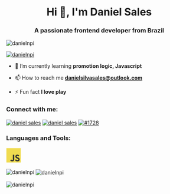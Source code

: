 <h1 align="center">Hi 👋, I'm Daniel Sales</h1>
<h3 align="center">A passionate frontend developer from Brazil</h3>

<p align="left"> <img src="https://komarev.com/ghpvc/?username=danielnpi&label=Profile%20views&color=0e75b6&style=flat" alt="danielnpi" /> </p>

<p align="left"> <a href="https://github.com/ryo-ma/github-profile-trophy"><img src="https://github-profile-trophy.vercel.app/?username=danielnpi" alt="danielnpi" /></a> </p>

- 🌱 I’m currently learning **promotion logic, Javascript**

- 📫 How to reach me **danielsilvasales@outlook.com**

- ⚡ Fun fact **I love play**

<h3 align="left">Connect with me:</h3>
<p align="left">
<a href="https://linkedin.com/in/daniel sales" target="blank"><img align="center" src="https://raw.githubusercontent.com/rahuldkjain/github-profile-readme-generator/master/src/images/icons/Social/linked-in-alt.svg" alt="daniel sales" height="30" width="40" /></a>
<a href="https://fb.com/daniel sales" target="blank"><img align="center" src="https://raw.githubusercontent.com/rahuldkjain/github-profile-readme-generator/master/src/images/icons/Social/facebook.svg" alt="daniel sales" height="30" width="40" /></a>
<a href="https://discord.gg/#1728" target="blank"><img align="center" src="https://raw.githubusercontent.com/rahuldkjain/github-profile-readme-generator/master/src/images/icons/Social/discord.svg" alt="#1728" height="30" width="40" /></a>
</p>

<h3 align="left">Languages and Tools:</h3>
<p align="left"> <a href="https://developer.mozilla.org/en-US/docs/Web/JavaScript" target="_blank" rel="noreferrer"> <img src="https://raw.githubusercontent.com/devicons/devicon/master/icons/javascript/javascript-original.svg" alt="javascript" width="40" height="40"/> </a> </p>

<p><img align="left" src="https://github-readme-stats.vercel.app/api/top-langs?username=danielnpi&show_icons=true&locale=en&layout=compact" alt="danielnpi" /></p>

<p>&nbsp;<img align="center" src="https://github-readme-stats.vercel.app/api?username=danielnpi&show_icons=true&locale=en" alt="danielnpi" /></p>

<p><img align="center" src="https://github-readme-streak-stats.herokuapp.com/?user=danielnpi&" alt="danielnpi" /></p>
